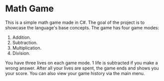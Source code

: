 # Math Game

This is a simple math game made in C#. The goal of the project is to showcase the language's base concepts.
The game has four game modes:


1. Addition.
2. Subtraction.
3. Multiplication.
4. Division.


You have three lives on each game mode. 1 life is subtracted if you make a wrong answer.
After all your lives are spent, the game ends and shows you your score.
You can also view your game history via the main menu.

